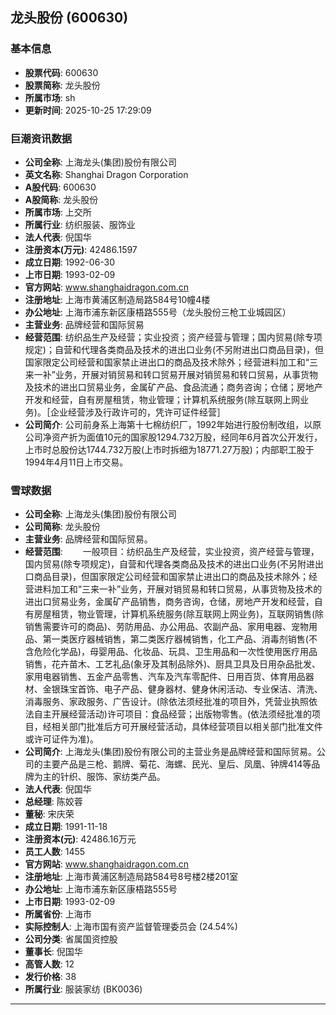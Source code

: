 ## 龙头股份 (600630)

### 基本信息

- **股票代码**: 600630
- **股票简称**: 龙头股份
- **所属市场**: sh
- **更新时间**: 2025-10-25 17:29:09

### 巨潮资讯数据

- **公司全称**: 上海龙头(集团)股份有限公司
- **英文名称**: Shanghai Dragon Corporation
- **A股代码**: 600630
- **A股简称**: 龙头股份
- **所属市场**: 上交所
- **所属行业**: 纺织服装、服饰业
- **法人代表**: 倪国华
- **注册资本(万元)**: 42486.1597
- **成立日期**: 1992-06-30
- **上市日期**: 1993-02-09
- **官方网站**: www.shanghaidragon.com.cn
- **注册地址**: 上海市黄浦区制造局路584号10幢4楼
- **办公地址**: 上海市浦东新区康梧路555号（龙头股份三枪工业城园区）
- **主营业务**: 品牌经营和国际贸易
- **经营范围**: 纺织品生产及经营；实业投资；资产经营与管理；国内贸易(除专项规定)；自营和代理各类商品及技术的进出口业务(不另附进出口商品目录)，但国家限定公司经营和国家禁止进出口的商品及技术除外；经营进料加工和“三来一补”业务，开展对销贸易和转口贸易开展对销贸易和转口贸易，从事货物及技术的进出口贸易业务，金属矿产品、食品流通；商务咨询；仓储；房地产开发和经营，自有房屋租赁，物业管理；计算机系统服务(除互联网上网业务)。［企业经营涉及行政许可的，凭许可证件经营］
- **公司简介**: 公司前身系上海第十七棉纺织厂，1992年始进行股份制改组，以原公司净资产折为面值10元的国家股1294.732万股，经同年6月首次公开发行，上市时总股份达1744.732万股(上市时拆细为18771.27万股)；内部职工股于1994年4月11日上市交易。

### 雪球数据

- **公司全称**: 上海龙头(集团)股份有限公司
- **公司简称**: 龙头股份
- **主营业务**: 品牌经营和国际贸易。
- **经营范围**: 　　一般项目：纺织品生产及经营，实业投资，资产经营与管理，国内贸易(除专项规定)，自营和代理各类商品及技术的进出口业务(不另附进出口商品目录)，但国家限定公司经营和国家禁止进出口的商品及技术除外；经营进料加工和“三来一补”业务，开展对销贸易和转口贸易，从事货物及技术的进出口贸易业务，金属矿产品销售，商务咨询，仓储，房地产开发和经营，自有房屋租赁，物业管理，计算机系统服务(除互联网上网业务)，互联网销售(除销售需要许可的商品)、劳防用品、办公用品、农副产品、家用电器、宠物用品、第一类医疗器械销售，第二类医疗器械销售，化工产品、消毒剂销售(不含危险化学品)，母婴用品、化妆品、玩具、卫生用品和一次性使用医疗用品销售，花卉苗木、工艺礼品(象牙及其制品除外)、厨具卫具及日用杂品批发、家用电器销售、五金产品零售、汽车及汽车零配件、日用百货、体育用品器材、金银珠宝首饰、电子产品、健身器材、健身休闲活动、专业保洁、清洗、消毒服务、家政服务、广告设计。(除依法须经批准的项目外，凭营业执照依法自主开展经营活动)许可项目：食品经营；出版物零售。(依法须经批准的项目，经相关部门批准后方可开展经营活动，具体经营项目以相关部门批准文件或许可证件为准)。
- **公司简介**: 上海龙头(集团)股份有限公司的主营业务是品牌经营和国际贸易。公司的主要产品是三枪、鹅牌、菊花、海螺、民光、皇后、凤凰、钟牌414等品牌为主的针织、服饰、家纺类产品。
- **法人代表**: 倪国华
- **总经理**: 陈姣蓉
- **董秘**: 宋庆荣
- **成立日期**: 1991-11-18
- **注册资本(元)**: 42486.16万元
- **员工人数**: 1455
- **官方网站**: www.shanghaidragon.com.cn
- **注册地址**: 上海市黄浦区制造局路584号8号楼2楼201室
- **办公地址**: 上海市浦东新区康梧路555号
- **上市日期**: 1993-02-09
- **所属省份**: 上海市
- **实际控制人**: 上海市国有资产监督管理委员会 (24.54%)
- **公司分类**: 省属国资控股
- **董事长**: 倪国华
- **高管人数**: 12
- **发行价格**: 38
- **所属行业**: 服装家纺 (BK0036)

---